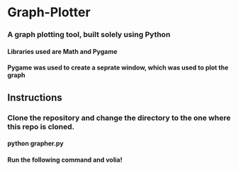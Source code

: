 # Graph-Plotter

### A graph plotting tool, built solely using Python
#### Libraries used are Math and Pygame
#### Pygame was used to create a seprate window, which was used to plot the graph

## Instructions

### Clone the repository and change the directory to the one where this repo is cloned.
#### python grapher.py 
#### Run the following command and volia!
